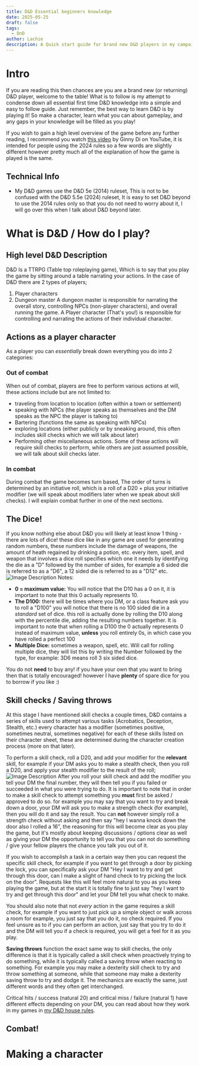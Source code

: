 ```yaml
---
title: D&D Essential beginners knowledge
date: 2025-05-25
draft: false
tags:
  - DnD
author: Lachie
description: A Quick start guide for brand new D&D players in my campaign
---
```

# Intro
If you are reading this then chances are you are a brand new (or returning) D&D player, welcome to the table! What is to follow is my attempt to condense down all essential first time D&D knowledge into a simple and easy to follow guide. Just remember, the best way to learn D&D is by playing it! So make a character, learn what you can about gameplay, and any gaps in your knowledge will be filled as you play! 

If you wish to gain a high level overview of the game before any further reading, I recommend you watch [this video](https://www.youtube.com/watch?v=hNNBjVmNbQI&t) by Ginny Di on YouTube, it is intended for people using the 2024 rules so a few words are slightly different however pretty much all of the explanation of how the game is played is the same.
## Technical Info
- My D&D games use the D&D 5e (2014) ruleset, This is not to be confused with the D&D 5.5e (2024) ruleset, It is easy to set D&D beyond to use the 2014 rules only so that you do not need to worry about it, I will go over this when I talk about D&D beyond later.
# What is D&D / How do I play?
## High level D&D Description
D&D Is a TTRPG (Table top roleplaying game), Which is to say that you play the game by sitting around a table narrating your actions. In the case of D&D there are 2 types of players;
1. Player characters 
2. Dungeon master
A dungeon master is responsible for narrating the overall story, controlling NPCs (non-player characters), and overall running the game. A Player character (That's you!) is responsible for controlling and narrating the actions of their individual character.
## Actions as a player character
As a player you can *essentially* break down everything you do into 2 categories:
### Out of combat
When out of combat, players are free to perform various actions at will, these actions include but are not limited to: 
- traveling from location to location (often within a town or settlement)
- speaking with NPCs (the player speaks as themselves and the DM speaks as the NPC the player is talking to)
- Bartering (functions the same as speaking with NPCs)
- exploring locations (either publicly or by sneaking around, this often includes skill checks which we will talk about later)
- Performing other miscellaneous actions. 
Some of these actions will require skill checks to perform, while others are just assumed possible, we will talk about skill checks later.
### In combat
During combat the game becomes turn based, The order of turns is determined by an initiative roll, which is a roll of a D20 + plus your initiative modifier (we will speak about modifiers later when we speak about skill checks). I will explain combat further in one of the next sections.
## The Dice!
If you know nothing else about D&D you will likely at least know 1 thing - there are lots of dice! these dice like in any game are used for generating random numbers, these numbers include the damage of weapons, the amount of heath regained by drinking a potion, etc. every item, spell, and weapon that involves a dice roll specifies which one it needs by identifying the die as a "D" followed by the number of sides, for example a 6 sided die is referred to as a "D6", a 12 sided die is referred to as a "D12" etc.
![Image Description](/LachiesLibrary/images/D&D%20Essential%20knowledge%20-%20A%20Quick%20start%20guide%20for%20brand%20new%20D&D%20players%20in%20my%20games.png)
Notes:
- **0 = maximum value:** You will notice that the D10 has a 0 on it, it is important to note that this 0 actually represents 10.
- **The D100:** there will be times where you DM, or a class feature ask you to roll a "D100" you will notice that there is no 100 sided die in a *standard* set of dice. this roll is actually done by rolling the D10 along with the percentile die, adding the resulting numbers together. It is important to note that when rolling a D100 the 0 actually represents 0 instead of maximum value, **unless** you roll entirely 0s, in which case you have rolled a perfect 100
- **Multiple Dice:** sometimes a weapon, spell, etc. Will call for rolling multiple dice, they will list this by writing the Number followed by the type, for example: 3D6 means roll 3 six sided dice.

You do not **need** to buy any! if you have your own that you want to bring then that is totally encouraged! however I have **plenty** of spare dice for you to borrow if you like :)
## Skill checks / Saving throws
At this stage I have mentioned skill checks a couple times, D&D contains a series of skills used to attempt various tasks (Acrobatics, Deception, Stealth, etc.) every character has a modifier (sometimes positive, sometimes neutral, sometimes negative) for each of these skills listed on their character sheet, these are determined during the character creation process (more on that later). 

To perform a skill check, roll a D20, and add your modifier for the **relevant** skill, for example if your DM asks you to make a stealth check, then you roll a D20, and apply your stealth modifier to the result of the roll;
![Image Description](/LachiesLibrary/images/D&D%20Essential%20knowledge%20-%20A%20Quick%20start%20guide%20for%20brand%20new%20D&D%20players%20in%20my%20games-20250526133817684.png)
After you roll your skill check and add the modifier you tell your DM the final number, they will then tell you if you failed or succeeded in what you were trying to do. It is important to note that in order to make a skill check to attempt something you **must** first be asked / approved to do so. for example you may say that you want to try and break down a door, your DM will ask you to make a strength check (for example), then you will do it and say the result. You can **not** however simply roll a strength check without asking and then say "hey I wanna knock down the door also I rolled a 16", the reasoning for this will become clear as you play the game, but it's mostly about keeping discussions / options clear as well as giving your DM the opportunity to tell you that you can not do something / give your fellow players the chance you talk you out of it.

If you wish to accomplish a task in a certain way then you can request the specific skill check, for example if you want to get through a door by picking the lock, you can specifically ask your DM "Hey I want to try and get through this door, can I make a slight of hand check to try picking the lock on the door". Requests like this will feel more natural to you as you keep playing the game, but at the start it is totally fine to just say "hey I want to try and get through this door" and let your DM tell you what check to make.

You should also note that not *every* action in the game requires a skill check, for example if you want to just pick up a simple object or walk across a room for example, you just say that you do it, no check required. If you feel unsure as to if you can perform an action, just say that you try to do it and the DM will tell you if a check is required, you will get a feel for it as you play.

**Saving throws** function the exact same way to skill checks, the only difference is that it is typically called a skill check when proactively trying to do something, while it is typically called a saving throw when reacting to something. For example you may make a dexterity skill check to try and throw something at someone, while that someone may make a dexterity saving throw to try and dodge it. The mechanics are exactly the same, just different words and they often get interchanged.

Critical hits / success (natural 20) and critical miss / failure (natural 1) have different effects depending on your DM, you can read about how they work in my games in [my D&D house rules](https://pybrolachie.github.io/LachiesLibrary/posts/my-dd-house-rules/#critical-hit-and-failure).
## Combat!



# Making a character